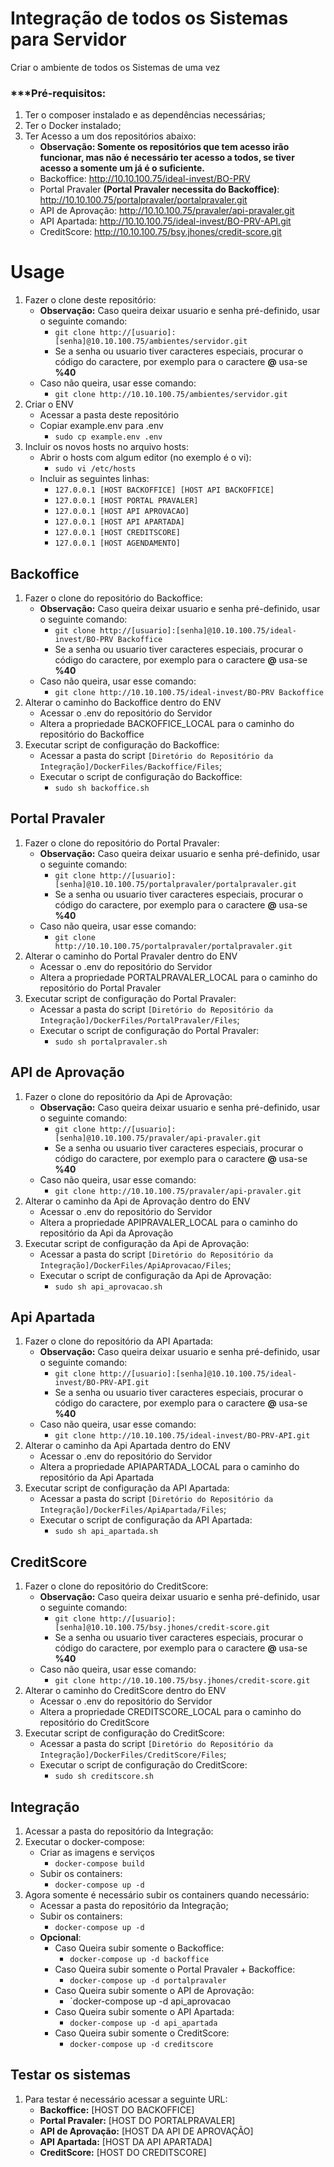 # Integração de todos os Sistemas para Servidor

Criar o ambiente de todos os Sistemas de uma vez

### ***Pré-requisitos:
1. Ter o composer instalado e as dependências necessárias;
2. Ter o Docker instalado;
3. Ter Acesso a um dos repositórios abaixo:
    * **Observação: Somente os repositórios que tem acesso irão funcionar, mas não é necessário ter acesso a todos, se tiver acesso a somente um já é o suficiente.**
    * Backoffice: http://10.10.100.75/ideal-invest/BO-PRV
    * Portal Pravaler **(Portal Pravaler necessita do Backoffice)**: http://10.10.100.75/portalpravaler/portalpravaler.git 
    * API de Aprovação: http://10.10.100.75/pravaler/api-pravaler.git
    * API Apartada: http://10.10.100.75/ideal-invest/BO-PRV-API.git
    * CreditScore: http://10.10.100.75/bsy.jhones/credit-score.git

# Usage

1. Fazer o clone deste repositório:
    * **Observação:** Caso queira deixar usuario e senha pré-definido, 
    usar o seguinte comando:
         * `git clone http://[usuario]:[senha]@10.10.100.75/ambientes/servidor.git`
         * Se a senha ou usuario tiver caracteres especiais, 
         procurar o código do caractere, 
         por exemplo para o caractere **@** usa-se **%40**
    * Caso não queira, usar esse comando:     
        * `git clone http://10.10.100.75/ambientes/servidor.git`
2. Criar o ENV
    * Acessar a pasta deste repositório 
    * Copiar example.env para .env
        * `sudo cp example.env .env`
3. Incluir os novos hosts no arquivo hosts:
    * Abrir o hosts com algum editor (no exemplo é o vi):
        * `sudo vi /etc/hosts`
    * Incluir as seguintes linhas:
        * `127.0.0.1 [HOST BACKOFFICE] [HOST API BACKOFFICE]`
        * `127.0.0.1 [HOST PORTAL PRAVALER]`
        * `127.0.0.1 [HOST API APROVACAO]`
        * `127.0.0.1 [HOST API APARTADA]`
        * `127.0.0.1 [HOST CREDITSCORE]`
        * `127.0.0.1 [HOST AGENDAMENTO]`

## Backoffice
1. Fazer o clone do repositório do Backoffice:
    * **Observação:** Caso queira deixar usuario e senha pré-definido, 
    usar o seguinte comando:
         * `git clone http://[usuario]:[senha]@10.10.100.75/ideal-invest/BO-PRV Backoffice`
         * Se a senha ou usuario tiver caracteres especiais, 
         procurar o código do caractere, 
         por exemplo para o caractere **@** usa-se **%40**
    * Caso não queira, usar esse comando:     
        * `git clone http://10.10.100.75/ideal-invest/BO-PRV Backoffice`
2. Alterar o caminho do Backoffice dentro do ENV
    * Acessar o .env do repositório do Servidor
    * Altera a propriedade BACKOFFICE_LOCAL para o caminho do repositório do Backoffice
3. Executar script de configuração do Backoffice:
    * Acessar a pasta do script `[Diretório do Repositório da Integração]/DockerFiles/Backoffice/Files`;
    * Executar o script de configuração do Backoffice:
        * `sudo sh backoffice.sh`
        
        
## Portal Pravaler
1. Fazer o clone do repositório do Portal Pravaler:
    * **Observação:** Caso queira deixar usuario e senha pré-definido, 
    usar o seguinte comando:
         * `git clone http://[usuario]:[senha]@10.10.100.75/portalpravaler/portalpravaler.git`
         * Se a senha ou usuario tiver caracteres especiais, 
         procurar o código do caractere, 
         por exemplo para o caractere **@** usa-se **%40**
    * Caso não queira, usar esse comando:     
        * `git clone http://10.10.100.75/portalpravaler/portalpravaler.git`
2. Alterar o caminho do Portal Pravaler dentro do ENV
    * Acessar o .env do repositório do Servidor
    * Altera a propriedade PORTALPRAVALER_LOCAL para o caminho do repositório do Portal Pravaler        
3. Executar script de configuração do Portal Pravaler:
    * Acessar a pasta do script `[Diretório do Repositório da Integração]/DockerFiles/PortalPravaler/Files`;
    * Executar o script de configuração do Portal Pravaler:
        * `sudo sh portalpravaler.sh`     
        
        
## API de Aprovação
1. Fazer o clone do repositório da Api de Aprovação:
    * **Observação:** Caso queira deixar usuario e senha pré-definido, 
    usar o seguinte comando:
         * `git clone http://[usuario]:[senha]@10.10.100.75/pravaler/api-pravaler.git`
         * Se a senha ou usuario tiver caracteres especiais, 
         procurar o código do caractere, 
         por exemplo para o caractere **@** usa-se **%40**
    * Caso não queira, usar esse comando:     
        * `git clone http://10.10.100.75/pravaler/api-pravaler.git`
2. Alterar o caminho da Api de Aprovação dentro do ENV
    * Acessar o .env do repositório do Servidor
    * Altera a propriedade APIPRAVALER_LOCAL para o caminho do repositório da Api da Aprovação         
3. Executar script de configuração da Api de Aprovação:
    * Acessar a pasta do script `[Diretório do Repositório da Integração]/DockerFiles/ApiAprovacao/Files`;
    * Executar o script de configuração da Api de Aprovação:
        * `sudo sh api_aprovacao.sh`  
        
        
## Api Apartada
1. Fazer o clone do repositório da API Apartada:
    * **Observação:** Caso queira deixar usuario e senha pré-definido, 
    usar o seguinte comando:
         * `git clone http://[usuario]:[senha]@10.10.100.75/ideal-invest/BO-PRV-API.git`
         * Se a senha ou usuario tiver caracteres especiais, 
         procurar o código do caractere, 
         por exemplo para o caractere **@** usa-se **%40**
    * Caso não queira, usar esse comando:     
        * `git clone http://10.10.100.75/ideal-invest/BO-PRV-API.git`
2. Alterar o caminho da Api Apartada dentro do ENV
    * Acessar o .env do repositório do Servidor
    * Altera a propriedade APIAPARTADA_LOCAL para o caminho do repositório da Api Apartada            
3. Executar script de configuração da API Apartada:
    * Acessar a pasta do script `[Diretório do Repositório da Integração]/DockerFiles/ApiApartada/Files`;
    * Executar o script de configuração da API Apartada:
        * `sudo sh api_apartada.sh`          

## CreditScore
1. Fazer o clone do repositório do CreditScore:
    * **Observação:** Caso queira deixar usuario e senha pré-definido, 
    usar o seguinte comando:
         * `git clone http://[usuario]:[senha]@10.10.100.75/bsy.jhones/credit-score.git`
         * Se a senha ou usuario tiver caracteres especiais, 
         procurar o código do caractere, 
         por exemplo para o caractere **@** usa-se **%40**
    * Caso não queira, usar esse comando:     
        * `git clone http://10.10.100.75/bsy.jhones/credit-score.git`
2. Alterar o caminho do CreditScore dentro do ENV
    * Acessar o .env do repositório do Servidor
    * Altera a propriedade CREDITSCORE_LOCAL para o caminho do repositório do CreditScore           
3. Executar script de configuração do CreditScore:
    * Acessar a pasta do script `[Diretório do Repositório da Integração]/DockerFiles/CreditScore/Files`;
    * Executar o script de configuração do CreditScore:
        * `sudo sh creditscore.sh`  
        
        
## Integração
1. Acessar a pasta do repositório da Integração:
2. Executar o docker-compose:
    * Criar as imagens e serviços
        * `docker-compose build`
    * Subir os containers:
        * `docker-compose up -d`
3. Agora somente é necessário subir os containers quando necessário:
    * Acessar a pasta do repositório da Integração;
    * Subir os containers:
        * `docker-compose up -d`
    * **Opcional**:
        * Caso Queira subir somente o Backoffice:
            * `docker-compose up -d backoffice`
        * Caso Queira subir somente o Portal Pravaler + Backoffice:
            * `docker-compose up -d portalpravaler`
        * Caso Queira subir somente o API de Aprovação:
            * `docker-compose up -d api_aprovacao    
        * Caso Queira subir somente o API Apartada:
            * `docker-compose up -d api_apartada`
        * Caso Queira subir somente o CreditScore:
            * `docker-compose up -d creditscore`    
        
        
## Testar os sistemas
1. Para testar é necessário acessar a seguinte URL:
    * **Backoffice:** [HOST DO BACKOFFICE]
    * **Portal Pravaler:** [HOST DO PORTALPRAVALER]
    * **API de Aprovação:** [HOST DA API DE APROVAÇÃO]
    * **API Apartada:** [HOST DA API APARTADA]
    * **CreditScore:** [HOST DO CREDITSCORE]